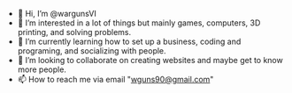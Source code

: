 - 👋 Hi, I’m @wargunsVI
- 👀 I’m interested in a lot of things but mainly games, computers, 3D printing, and solving problems.
- 🌱 I’m currently learning how to set up a business, coding and programing, and socializing with people.
- 💞️ I’m looking to collaborate on creating websites and maybe get to know more people.
- 📫 How to reach me via email "wguns90@gmail.com"

<!---
wargunsVI/wargunsVI is a ✨ special ✨ repository because its `README.md` (this file) appears on your GitHub profile.
You can click the Preview link to take a look at your changes.
--->
